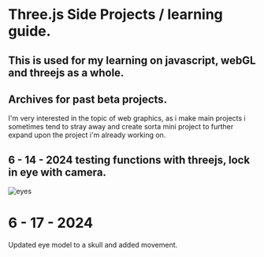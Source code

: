 # Three.js Side Projects / learning guide.

## This is used for my learning on javascript, webGL and threejs as a whole.

## Archives for past beta projects.

I'm very interested in the topic of web graphics, as i make main projects i sometimes tend to stray away and create sorta mini project to further expand upon the project i'm already working on.

## 6 - 14 - 2024 testing functions with threejs, lock in eye with camera.
![eyes](https://github.com/nefariousjosiah/threejs-side-projects/assets/148295938/071fd303-1073-4f82-b6af-2ee70c1de0fe)



# 6 - 17 - 2024
Updated eye model to a skull and added movement.


